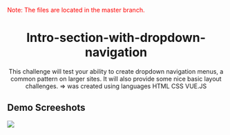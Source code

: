 <p style="color:red;">Note: The files are located in the master branch.</p>

<h1 align="center">Intro-section-with-dropdown-navigation</h1>
<p align="center">This challenge will test your ability to create dropdown navigation menus, a common pattern on larger sites. It will also provide some nice basic layout challenges. => was created using languages HTML CSS VUE.JS</p>

<h2>Demo Screeshots</h2>
<img src="https://github.com/the-artist-web/Intro-section-with-dropdown-navigation/assets/162612001/89ac615b-0c2e-475c-9231-9f5b549482eb">
